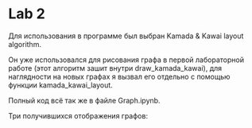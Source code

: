 # Lab 2

Для использования в программе был выбран Kamada & Kawai layout algorithm. 

Он уже использовался для рисования графа в первой лабораторной работе (этот алгоритм зашит внутри draw_kamada_kawai), для наглядности на новых графах я вызвал его отдельно с помощью функции kamada_kawai_layout.

Полный код всё так же в файле Graph.ipynb.

Три получившихся отображения графов:
